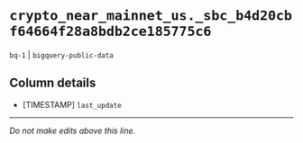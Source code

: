# `crypto_near_mainnet_us._sbc_b4d20cbf64664f28a8bdb2ce185775c6`
`bq-1` | `bigquery-public-data`

## Column details
* [TIMESTAMP] `last_update`

-------------------------------------------------------------------------------
*Do not make edits above this line.*
